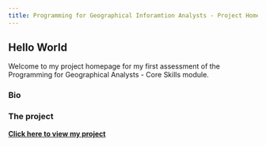 ```yaml
---
title: Programming for Geographical Inforamtion Analysts - Project Homepage
---
```


## Hello World 
Welcome to my project homepage for my first assessment of the Programming for Geographical Analysts - Core Skills module.

### Bio


### The project



[**Click here to view my project**](https://davidosh96.github.io/projectlinks.html)

